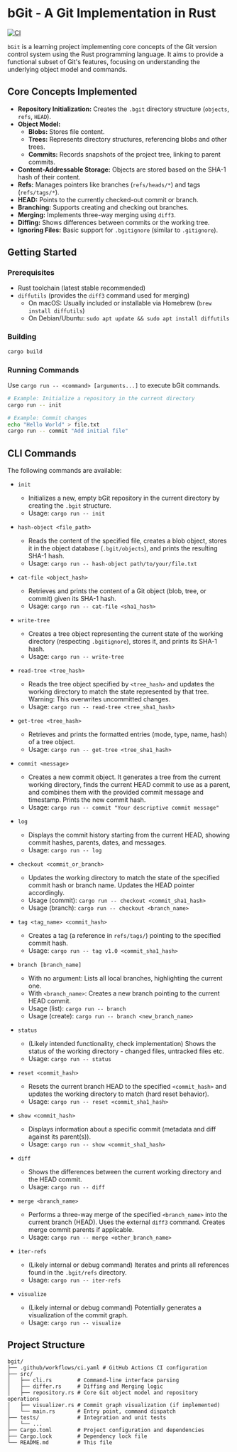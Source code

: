 # bGit - A Git Implementation in Rust

[![CI](https://github.com/wojciechk/bGit/actions/workflows/ci.yaml/badge.svg)](https://github.com/wojciechk/bGit/actions/workflows/ci.yaml)

`bGit` is a learning project implementing core concepts of the Git version control system using the Rust programming language. It aims to provide a functional subset of Git's features, focusing on understanding the underlying object model and commands.

## Core Concepts Implemented

- **Repository Initialization:** Creates the `.bgit` directory structure (`objects`, `refs`, `HEAD`).
- **Object Model:**
  - **Blobs:** Stores file content.
  - **Trees:** Represents directory structures, referencing blobs and other trees.
  - **Commits:** Records snapshots of the project tree, linking to parent commits.
- **Content-Addressable Storage:** Objects are stored based on the SHA-1 hash of their content.
- **Refs:** Manages pointers like branches (`refs/heads/*`) and tags (`refs/tags/*`).
- **HEAD:** Points to the currently checked-out commit or branch.
- **Branching:** Supports creating and checking out branches.
- **Merging:** Implements three-way merging using `diff3`.
- **Diffing:** Shows differences between commits or the working tree.
- **Ignoring Files:** Basic support for `.bgitignore` (similar to `.gitignore`).

## Getting Started

### Prerequisites

- Rust toolchain (latest stable recommended)
- `diffutils` (provides the `diff3` command used for merging)
  - On macOS: Usually included or installable via Homebrew (`brew install diffutils`)
  - On Debian/Ubuntu: `sudo apt update && sudo apt install diffutils`

### Building

```bash
cargo build
```

### Running Commands

Use `cargo run -- <command> [arguments...]` to execute bGit commands.

```bash
# Example: Initialize a repository in the current directory
cargo run -- init

# Example: Commit changes
echo "Hello World" > file.txt
cargo run -- commit "Add initial file"
```

## CLI Commands

The following commands are available:

- `init`

  - Initializes a new, empty bGit repository in the current directory by creating the `.bgit` structure.
  - Usage: `cargo run -- init`

- `hash-object <file_path>`

  - Reads the content of the specified file, creates a blob object, stores it in the object database (`.bgit/objects`), and prints the resulting SHA-1 hash.
  - Usage: `cargo run -- hash-object path/to/your/file.txt`

- `cat-file <object_hash>`

  - Retrieves and prints the content of a Git object (blob, tree, or commit) given its SHA-1 hash.
  - Usage: `cargo run -- cat-file <sha1_hash>`

- `write-tree`

  - Creates a tree object representing the current state of the working directory (respecting `.bgitignore`), stores it, and prints its SHA-1 hash.
  - Usage: `cargo run -- write-tree`

- `read-tree <tree_hash>`

  - Reads the tree object specified by `<tree_hash>` and updates the working directory to match the state represented by that tree. Warning: This overwrites uncommitted changes.
  - Usage: `cargo run -- read-tree <tree_sha1_hash>`

- `get-tree <tree_hash>`

  - Retrieves and prints the formatted entries (mode, type, name, hash) of a tree object.
  - Usage: `cargo run -- get-tree <tree_sha1_hash>`

- `commit <message>`

  - Creates a new commit object. It generates a tree from the current working directory, finds the current HEAD commit to use as a parent, and combines them with the provided commit message and timestamp. Prints the new commit hash.
  - Usage: `cargo run -- commit "Your descriptive commit message"`

- `log`

  - Displays the commit history starting from the current HEAD, showing commit hashes, parents, dates, and messages.
  - Usage: `cargo run -- log`

- `checkout <commit_or_branch>`

  - Updates the working directory to match the state of the specified commit hash or branch name. Updates the HEAD pointer accordingly.
  - Usage (commit): `cargo run -- checkout <commit_sha1_hash>`
  - Usage (branch): `cargo run -- checkout <branch_name>`

- `tag <tag_name> <commit_hash>`

  - Creates a tag (a reference in `refs/tags/`) pointing to the specified commit hash.
  - Usage: `cargo run -- tag v1.0 <commit_sha1_hash>`

- `branch [branch_name]`

  - With no argument: Lists all local branches, highlighting the current one.
  - With `<branch_name>`: Creates a new branch pointing to the current HEAD commit.
  - Usage (list): `cargo run -- branch`
  - Usage (create): `cargo run -- branch <new_branch_name>`

- `status`

  - (Likely intended functionality, check implementation) Shows the status of the working directory - changed files, untracked files etc.
  - Usage: `cargo run -- status`

- `reset <commit_hash>`

  - Resets the current branch HEAD to the specified `<commit_hash>` and updates the working directory to match (hard reset behavior).
  - Usage: `cargo run -- reset <commit_sha1_hash>`

- `show <commit_hash>`

  - Displays information about a specific commit (metadata and diff against its parent(s)).
  - Usage: `cargo run -- show <commit_sha1_hash>`

- `diff`

  - Shows the differences between the current working directory and the HEAD commit.
  - Usage: `cargo run -- diff`

- `merge <branch_name>`

  - Performs a three-way merge of the specified `<branch_name>` into the current branch (HEAD). Uses the external `diff3` command. Creates merge commit parents if applicable.
  - Usage: `cargo run -- merge <other_branch_name>`

- `iter-refs`

  - (Likely internal or debug command) Iterates and prints all references found in the `.bgit/refs` directory.
  - Usage: `cargo run -- iter-refs`

- `visualize`
  - (Likely internal or debug command) Potentially generates a visualization of the commit graph.
  - Usage: `cargo run -- visualize`

## Project Structure

```
bgit/
├── .github/workflows/ci.yaml # GitHub Actions CI configuration
├── src/
│   ├── cli.rs        # Command-line interface parsing
│   ├── differ.rs     # Diffing and Merging logic
│   ├── repository.rs # Core Git object model and repository operations
│   ├── visualizer.rs # Commit graph visualization (if implemented)
│   └── main.rs       # Entry point, command dispatch
├── tests/            # Integration and unit tests
│   └── ...
├── Cargo.toml        # Project configuration and dependencies
├── Cargo.lock        # Dependency lock file
└── README.md         # This file
```
